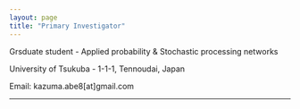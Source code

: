 ```yaml
---
layout: page
title: "Primary Investigator"
---
```


Grsduate student - Applied probability & Stochastic processing networks

University of Tsukuba - 1-1-1, Tennoudai, Japan

Email: kazuma.abe8[at]gmail.com


---

